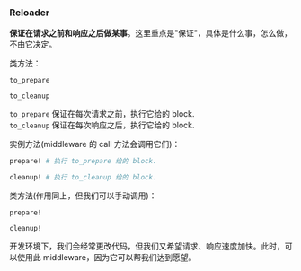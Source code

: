 ### Reloader

**保证在请求之前和响应之后做某事**。这里重点是"保证"，具体是什么事，怎么做，不由它决定。

类方法：

```
to_prepare

to_cleanup
```

`to_prepare` 保证在每次请求之前，执行它给的 block.
<br>
`to_cleanup` 保证在每次响应之后，执行它给的 block.

实例方法(middleware 的 call 方法会调用它们)：

```ruby
prepare! # 执行 to_prepare 给的 block.

cleanup! # 执行 to_cleanup 给的 block.
```

类方法(作用同上，但我们可以手动调用)：

```
prepare!

cleanup!
```

开发环境下，我们会经常更改代码，但我们又希望请求、响应速度加快。此时，可以使用此 middleware，因为它可以帮我们达到愿望。


